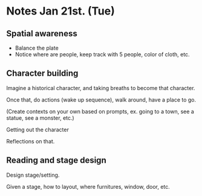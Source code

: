 # Notes Jan 21st. (Tue)

## Spatial awareness

- Balance the plate
- Notice where are people, keep track with 5 people, color of cloth, etc. 

## Character building

Imagine a historical character, and taking breaths to become that character.

Once that, do actions (wake up sequence), walk around, have a place to go.

(Create contexts on your own based on prompts, ex. going to a town, see a statue,
see a monster, etc.)

Getting out the character

Reflections on that.

## Reading and stage design

Design stage/setting.

Given a stage, how to layout, where furnitures, window, door, etc.

